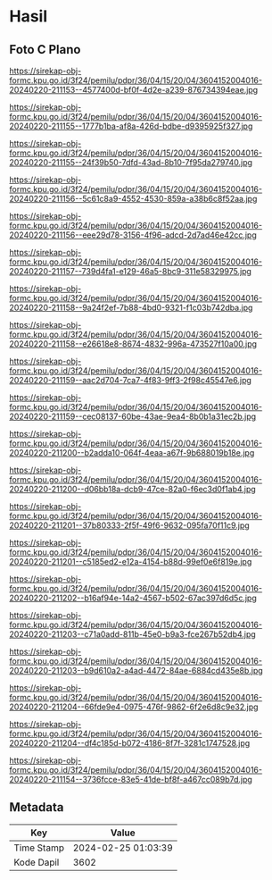 # Hasil

## Foto C Plano

https://sirekap-obj-formc.kpu.go.id/3f24/pemilu/pdpr/36/04/15/20/04/3604152004016-20240220-211153--4577400d-bf0f-4d2e-a239-876734394eae.jpg

https://sirekap-obj-formc.kpu.go.id/3f24/pemilu/pdpr/36/04/15/20/04/3604152004016-20240220-211155--1777b1ba-af8a-426d-bdbe-d9395925f327.jpg

https://sirekap-obj-formc.kpu.go.id/3f24/pemilu/pdpr/36/04/15/20/04/3604152004016-20240220-211155--24f39b50-7dfd-43ad-8b10-7f95da279740.jpg

https://sirekap-obj-formc.kpu.go.id/3f24/pemilu/pdpr/36/04/15/20/04/3604152004016-20240220-211156--5c61c8a9-4552-4530-859a-a38b6c8f52aa.jpg

https://sirekap-obj-formc.kpu.go.id/3f24/pemilu/pdpr/36/04/15/20/04/3604152004016-20240220-211156--eee29d78-3156-4f96-adcd-2d7ad46e42cc.jpg

https://sirekap-obj-formc.kpu.go.id/3f24/pemilu/pdpr/36/04/15/20/04/3604152004016-20240220-211157--739d4fa1-e129-46a5-8bc9-311e58329975.jpg

https://sirekap-obj-formc.kpu.go.id/3f24/pemilu/pdpr/36/04/15/20/04/3604152004016-20240220-211158--9a24f2ef-7b88-4bd0-9321-f1c03b742dba.jpg

https://sirekap-obj-formc.kpu.go.id/3f24/pemilu/pdpr/36/04/15/20/04/3604152004016-20240220-211158--e26618e8-8674-4832-996a-473527f10a00.jpg

https://sirekap-obj-formc.kpu.go.id/3f24/pemilu/pdpr/36/04/15/20/04/3604152004016-20240220-211159--aac2d704-7ca7-4f83-9ff3-2f98c45547e6.jpg

https://sirekap-obj-formc.kpu.go.id/3f24/pemilu/pdpr/36/04/15/20/04/3604152004016-20240220-211159--cec08137-60be-43ae-9ea4-8b0b1a31ec2b.jpg

https://sirekap-obj-formc.kpu.go.id/3f24/pemilu/pdpr/36/04/15/20/04/3604152004016-20240220-211200--b2adda10-064f-4eaa-a67f-9b688019b18e.jpg

https://sirekap-obj-formc.kpu.go.id/3f24/pemilu/pdpr/36/04/15/20/04/3604152004016-20240220-211200--d06bb18a-dcb9-47ce-82a0-f6ec3d0f1ab4.jpg

https://sirekap-obj-formc.kpu.go.id/3f24/pemilu/pdpr/36/04/15/20/04/3604152004016-20240220-211201--37b80333-2f5f-49f6-9632-095fa70f11c9.jpg

https://sirekap-obj-formc.kpu.go.id/3f24/pemilu/pdpr/36/04/15/20/04/3604152004016-20240220-211201--c5185ed2-e12a-4154-b88d-99ef0e6f819e.jpg

https://sirekap-obj-formc.kpu.go.id/3f24/pemilu/pdpr/36/04/15/20/04/3604152004016-20240220-211202--b16af94e-14a2-4567-b502-67ac397d6d5c.jpg

https://sirekap-obj-formc.kpu.go.id/3f24/pemilu/pdpr/36/04/15/20/04/3604152004016-20240220-211203--c71a0add-811b-45e0-b9a3-fce267b52db4.jpg

https://sirekap-obj-formc.kpu.go.id/3f24/pemilu/pdpr/36/04/15/20/04/3604152004016-20240220-211203--b9d610a2-a4ad-4472-84ae-6884cd435e8b.jpg

https://sirekap-obj-formc.kpu.go.id/3f24/pemilu/pdpr/36/04/15/20/04/3604152004016-20240220-211204--66fde9e4-0975-476f-9862-6f2e6d8c9e32.jpg

https://sirekap-obj-formc.kpu.go.id/3f24/pemilu/pdpr/36/04/15/20/04/3604152004016-20240220-211204--df4c185d-b072-4186-8f7f-3281c1747528.jpg

https://sirekap-obj-formc.kpu.go.id/3f24/pemilu/pdpr/36/04/15/20/04/3604152004016-20240220-211154--3736fcce-83e5-41de-bf8f-a467cc089b7d.jpg


## Metadata

| Key        | Value               |
| ---------- | ------------------- |
| Time Stamp | 2024-02-25 01:03:39 |
| Kode Dapil | 3602                |



